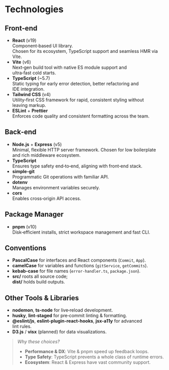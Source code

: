 # Technologies

## Front‑end

- **React** (v19)  
  Component‑based UI library.  
  Chosen for its ecosystem, TypeScript support and seamless HMR via Vite.
- **Vite** (v6)  
  Next‑gen build tool with native ES module support and  
  ultra‑fast cold starts.
- **TypeScript** (~5.7)  
  Static typing for early error detection, better refactoring and  
  IDE integration.
- **Tailwind CSS** (v4)  
  Utility‑first CSS framework for rapid, consistent styling without  
  leaving markup.
- **ESLint** + **Prettier**  
  Enforces code quality and consistent formatting across the team.

## Back‑end

- **Node.js** + **Express** (v5)  
  Minimal, flexible HTTP server framework. Chosen for low boilerplate  
  and rich middleware ecosystem.
- **TypeScript**  
  Ensures type safety end‑to‑end, aligning with front‑end stack.
- **simple‑git**  
  Programmatic Git operations with familiar API.
- **dotenv**  
  Manages environment variables securely.
- **cors**  
  Enables cross‑origin API access.

## Package Manager

- **pnpm** (v10)  
  Disk‑efficient installs, strict workspace management and fast CLI.

## Conventions

- **PascalCase** for interfaces and React components (`Commit`, `App`).
- **camelCase** for variables and functions (`gitService`, `getCommits`).
- **kebab-case** for file names (`error-handler.ts`, `package.json`).
- **src/** roots all source code;  
  **dist/** holds build outputs.

## Other Tools & Libraries

- **nodemon**, **ts-node** for live‑reload development.
- **husky**, **lint-staged** for pre‑commit linting & formatting.
- **@eslint/js**, **eslint-plugin-react-hooks**, **jsx-a11y** for advanced  
  lint rules.
- **D3.js** / **visx** (planned) for data visualizations.

> _Why these choices?_
>
> - **Performance & DX**: Vite & pnpm speed up feedback loops.
> - **Type Safety**: TypeScript prevents a whole class of runtime errors.
> - **Ecosystem**: React & Express have vast community support.
